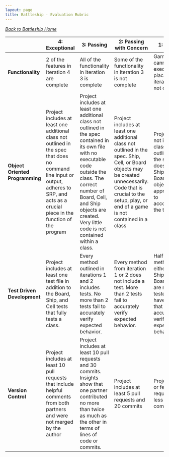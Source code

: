 ```yaml
---
layout: page
title: Battleship - Evaluation Rubric
---
```


_[Back to Battleship Home](./index)_

<br> | **4: Exceptional** | **3: Passing** | **2: Passing with Concern** | **1: Failing**
-- | --- | --- | --- | ---
**Functionality** | 2 of the features in Iteration 4 are complete | All of the functionality in Iteration 3 is complete | Some of the functionality in Iteration 3 is not complete | Game cannot execute ship placement or iteration 2 is not complete |
**Object Oriented Programming** | Project includes at least one additional class not outlined in the spec that does no command line input or output, adheres to SRP, and acts as a crucial piece in the function of the program | Project includes at least one additional class not outlined in the spec contained in its own file with no executable code outside the class. The correct number of Board, Cell, and Ship objects are created. Very little code is not contained within a class. | Project includes at least one additional class not outlined in the spec. Ship, Cell, or Board objects may be created unnecessarily. Code that is crucial to the setup, play, or end of a game is not contained in a class | Project does not include a class not outlined in the spec or does not use Ship, Cell, or Board objects appropriately to accomplish the task |
**Test Driven Development** | Project includes at least one test file in addition to the Board, Ship, and Cell tests that fully tests a class. | Every method outlined in iterations 1 and 2 includes tests. No more than 2 tests fail to accurately verify expected behavior. | Every method from iteration 1 or 2 does not include a test. More than 2 tests fail to accurately verify expected behavior. | Half the methods of either the Ship, Cell, or Board class are not tested or have tests that do not accurately verify expected behavior |
**Version Control** | Project includes at least 10 pull requests that include helpful comments from both partners and were not merged by the author | Project includes at least 10 pull requests and 30 commits. Insights show that one partner contributed no more than twice as much as the other in terms of lines of code or commits. | Project includes at least 5 pull requests and 20 commits | Project has 5 or fewer pull requests or less than 20 commits |
